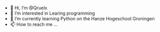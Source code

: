 - 👋 Hi, I’m @Qruelx
- 👀 I’m interested in Learing programming
- 🌱 I’m currently learning Python on the Hanze Hogeschool Groningen
- 📫 How to reach me ...

<!---
Qruelx/Qruelx is a ✨ special ✨ repository because its `README.md` (this file) appears on your GitHub profile.
You can click the Preview link to take a look at your changes.
--->
